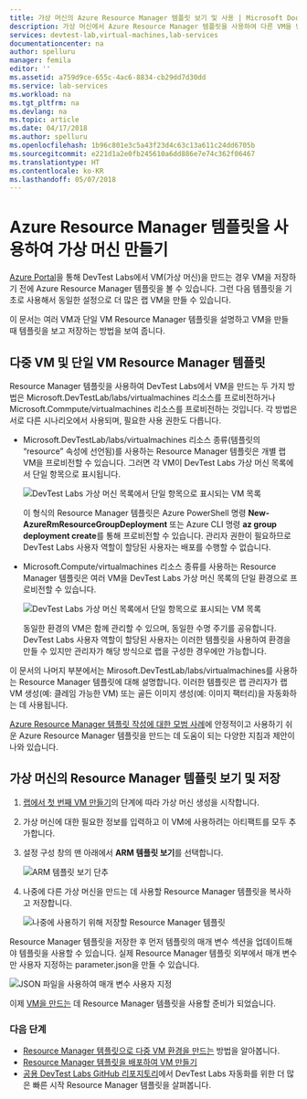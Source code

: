 ```yaml
---
title: 가상 머신의 Azure Resource Manager 템플릿 보기 및 사용 | Microsoft Docs
description: 가상 머신에서 Azure Resource Manager 템플릿을 사용하여 다른 VM을 만드는 방법을 알아봅니다.
services: devtest-lab,virtual-machines,lab-services
documentationcenter: na
author: spelluru
manager: femila
editor: ''
ms.assetid: a759d9ce-655c-4ac6-8834-cb29dd7d30dd
ms.service: lab-services
ms.workload: na
ms.tgt_pltfrm: na
ms.devlang: na
ms.topic: article
ms.date: 04/17/2018
ms.author: spelluru
ms.openlocfilehash: 1b96c801e3c5a43f23d4c63c13a611c24dd6705b
ms.sourcegitcommit: e221d1a2e0fb245610a6dd886e7e74c362f06467
ms.translationtype: HT
ms.contentlocale: ko-KR
ms.lasthandoff: 05/07/2018
---
```

# <a name="create-virtual-machines-using-an-azure-resource-manager-template"></a>Azure Resource Manager 템플릿을 사용하여 가상 머신 만들기 

[Azure Portal](http://go.microsoft.com/fwlink/p/?LinkID=525040)을 통해 DevTest Labs에서 VM(가상 머신)을 만드는 경우 VM을 저장하기 전에 Azure Resource Manager 템플릿을 볼 수 있습니다. 그런 다음 템플릿을 기초로 사용해서 동일한 설정으로 더 많은 랩 VM을 만들 수 있습니다.

이 문서는 여러 VM과 단일 VM Resource Manager 템플릿을 설명하고 VM을 만들 때 템플릿을 보고 저장하는 방법을 보여 줍니다.

## <a name="multi-vm-vs-single-vm-resource-manager-templates"></a>다중 VM 및 단일 VM Resource Manager 템플릿
Resource Manager 템플릿을 사용하여 DevTest Labs에서 VM을 만드는 두 가지 방법은 Microsoft.DevTestLab/labs/virtualmachines 리소스를 프로비전하거나 Microsoft.Commpute/virtualmachines 리소스를 프로비전하는 것입니다. 각 방법은 서로 다른 시나리오에서 사용되며, 필요한 사용 권한도 다릅니다.

- Microsoft.DevTestLab/labs/virtualmachines 리소스 종류(템플릿의 “resource” 속성에 선언됨)를 사용하는 Resource Manager 템플릿은 개별 랩 VM을 프로비전할 수 있습니다. 그러면 각 VM이 DevTest Labs 가상 머신 목록에서 단일 항목으로 표시됩니다.

   ![DevTest Labs 가상 머신 목록에서 단일 항목으로 표시되는 VM 목록](./media/devtest-lab-use-arm-template/devtestlab-lab-vm-single-item.png)

   이 형식의 Resource Manager 템플릿은 Azure PowerShell 명령 **New-AzureRmResourceGroupDeployment** 또는 Azure CLI 명령 **az group deployment create**를 통해 프로비전할 수 있습니다. 관리자 권한이 필요하므로 DevTest Labs 사용자 역할이 할당된 사용자는 배포를 수행할 수 없습니다. 

- Microsoft.Compute/virtualmachines 리소스 종류를 사용하는 Resource Manager 템플릿은 여러 VM을 DevTest Labs 가상 머신 목록의 단일 환경으로 프로비전할 수 있습니다.

   ![DevTest Labs 가상 머신 목록에서 단일 항목으로 표시되는 VM 목록](./media/devtest-lab-use-arm-template/devtestlab-lab-vm-single-environment.png)

   동일한 환경의 VM은 함께 관리할 수 있으며, 동일한 수명 주기를 공유합니다. DevTest Labs 사용자 역할이 할당된 사용자는 이러한 템플릿을 사용하여 환경을 만들 수 있지만 관리자가 해당 방식으로 랩을 구성한 경우에만 가능합니다.

이 문서의 나머지 부분에서는 Mirosoft.DevTestLab/labs/virtualmachines를 사용하는 Resource Manager 템플릿에 대해 설명합니다. 이러한 템플릿은 랩 관리자가 랩 VM 생성(예: 클레임 가능한 VM) 또는 골든 이미지 생성(예: 이미지 팩터리)을 자동화하는 데 사용됩니다.

[Azure Resource Manager 템플릿 작성에 대한 모범 사례](https://docs.microsoft.com/azure/azure-resource-manager/resource-manager-template-best-practices)에 안정적이고 사용하기 쉬운 Azure Resource Manager 템플릿을 만드는 데 도움이 되는 다양한 지침과 제안이 나와 있습니다.

## <a name="view-and-save-a-virtual-machines-resource-manager-template"></a>가상 머신의 Resource Manager 템플릿 보기 및 저장
1. [랩에서 첫 번째 VM 만들기](devtest-lab-create-first-vm.md)의 단계에 따라 가상 머신 생성을 시작합니다.
1. 가상 머신에 대한 필요한 정보를 입력하고 이 VM에 사용하려는 아티팩트를 모두 추가합니다.
1. 설정 구성 창의 맨 아래에서 **ARM 템플릿 보기**를 선택합니다.

   ![ARM 템플릿 보기 단추](./media/devtest-lab-use-arm-template/devtestlab-lab-view-rm-template.png)
1. 나중에 다른 가상 머신을 만드는 데 사용할 Resource Manager 템플릿을 복사하고 저장합니다.

   ![나중에 사용하기 위해 저장할 Resource Manager 템플릿](./media/devtest-lab-use-arm-template/devtestlab-lab-copy-rm-template.png)

Resource Manager 템플릿을 저장한 후 먼저 템플릿의 매개 변수 섹션을 업데이트해야 템플릿을 사용할 수 있습니다. 실제 Resource Manager 템플릿 외부에서 매개 변수만 사용자 지정하는 parameter.json을 만들 수 있습니다. 

![JSON 파일을 사용하여 매개 변수 사용자 지정](./media/devtest-lab-use-arm-template/devtestlab-lab-custom-params.png)

이제 [VM을 만드는](devtest-lab-create-environment-from-arm.md) 데 Resource Manager 템플릿을 사용할 준비가 되었습니다.

### <a name="next-steps"></a>다음 단계
* [Resource Manager 템플릿으로 다중 VM 환경을 만드는](devtest-lab-create-environment-from-arm.md) 방법을 알아봅니다.
* [Resource Manager 템플릿을 배포하여 VM 만들기](devtest-lab-create-environment-from-arm.md#deploy-a-resource-manager-template-to-create-a-vm)
* [공용 DevTest Labs GitHub 리포지토리](https://github.com/Azure/azure-quickstart-templates)에서 DevTest Labs 자동화를 위한 더 많은 빠른 시작 Resource Manager 템플릿을 살펴봅니다.
